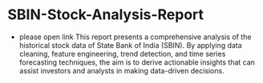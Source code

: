# SBIN-Stock-Analysis-Report
* please open link 
This report presents a comprehensive analysis of the historical stock data of State Bank of India (SBIN). By applying data cleaning, feature engineering, trend detection, and time series forecasting techniques, the aim is to derive actionable insights that can assist investors and analysts in making data-driven decisions.
